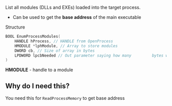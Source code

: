 List all modules (DLLs and EXEs) loaded into the target process.
- Can be used to get the **base address** of the main executable


Structure
```c++
BOOL EnumProcessModules(
	HANDLE hProcess, // HANDLE from OpenProcess
	HMODULE *lphModule, // Array to store modules
	DWORD cb, // Size of array in bytes
	LPDWORD lpcbNeeded // Out parameter saying how many         bytes were returned
) 
```
**HMODULE** - handle to a module 


## Why do I need this?
You need this for `ReadProcessMemory` to get base address
